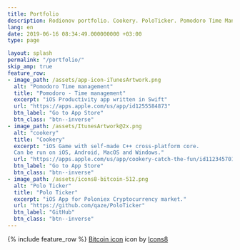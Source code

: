 ```yaml
---
title: Portfolio
description: Rodionov portfolio. Cookery. PoloTicker. Pomodoro Time Management. iOS projects completed by Nikolay Rodionov.
lang: en
date: 2019-06-16 08:34:49.000000000 +03:00
type: page

layout: splash
permalink: "/portfolio/"
skip_amp: true
feature_row:
- image_path: /assets/app-icon-iTunesArtwork.png
  alt: "Pomodoro Time management"
  title: "Pomodoro - Time management"
  excerpt: "iOS Productivity app written in Swift"
  url: "https://apps.apple.com/us/app/id1255584873"
  btn_label: "Go to App Store"
  btn_class: "btn--inverse"
- image_path: /assets/ItunesArtwork@2x.png
  alt: "cookery"
  title: "Cookery"
  excerpt: "iOS Game with self-made C++ cross-platform core. 
  Can be run on iOS, Android, MacOS and Windows."
  url: "https://apps.apple.com/us/app/cookery-catch-the-fun/id1123457017"
  btn_label: "Go to App Store"
  btn_class: "btn--inverse"
- image_path: /assets/icons8-bitcoin-512.png
  alt: "Polo Ticker"
  title: "Polo Ticker"
  excerpt: "iOS App for Poloniex Cryptocurrency market."
  url: "https://github.com/qaze/PoloTicker"
  btn_label: "GitHub"
  btn_class: "btn--inverse"
--- 
```

{% include feature_row  %}
<a target="_blank" href="/icons/set/bitcoin">Bitcoin icon</a> icon by <a target="_blank" href="https://icons8.com">Icons8</a>